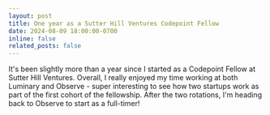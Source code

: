 ```yaml
---
layout: post
title: One year as a Sutter Hill Ventures Codepoint Fellow
date: 2024-08-09 18:00:00-0700
inline: false
related_posts: false
---
```


It's been slightly more than a year since I started as a Codepoint Fellow at Sutter Hill Ventures. Overall, I really enjoyed my time working at both Luminary and Observe - super interesting to see how two startups work as part of the first cohort of the fellowship. After the two rotations, I'm heading back to Observe to start as a full-timer!

